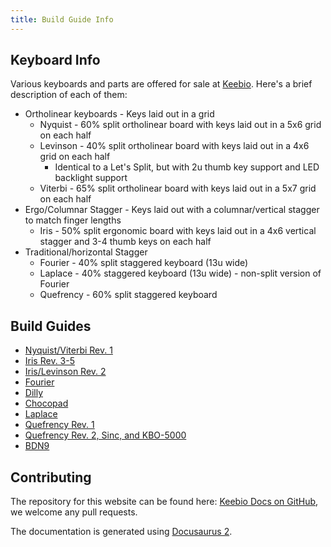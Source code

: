 ```yaml
---
title: Build Guide Info
---
```


## Keyboard Info

Various keyboards and parts are offered for sale at [Keebio](https://keeb.io). Here's a brief description of each of them:

* Ortholinear keyboards - Keys laid out in a grid
    * Nyquist - 60% split ortholinear board with keys laid out in a 5x6 grid on each half
    * Levinson - 40% split ortholinear board with keys laid out in a 4x6 grid on each half
        * Identical to a Let's Split, but with 2u thumb key support and LED backlight support
    * Viterbi - 65% split ortholinear board with keys laid out in a 5x7 grid on each half
* Ergo/Columnar Stagger - Keys laid out with a columnar/vertical stagger to match finger lengths
    * Iris - 50% split ergonomic board with keys laid out in a 4x6 vertical stagger and 3-4 thumb keys on each half
* Traditional/horizontal Stagger
    * Fourier - 40% split staggered keyboard \(13u wide\)
    * Laplace - 40% staggered keyboard \(13u wide\) - non-split version of Fourier
    * Quefrency - 60% split staggered keyboard

## Build Guides

* [Nyquist/Viterbi Rev. 1](nyquist-build-guide.md)
* [Iris Rev. 3-5](iris-rev3-build-guide.md)
* [Iris/Levinson Rev. 2](iris-rev2-build-guide.md)
* [Fourier](fourier-build-guide.md)
* [Dilly](dilly-build-guide.md)
* [Chocopad](chocopad-build-guide.md)
* [Laplace](laplace-build-log.md)
* [Quefrency Rev. 1](quefrency-rev1-build-guide.md)
* [Quefrency Rev. 2, Sinc, and KBO-5000](quefrency-rev2-sinc-build-guide.md)
* [BDN9](bdn9-rev1.3-build-guide.md)

## Contributing

The repository for this website can be found here: [Keebio Docs on GitHub](https://github.com/keebio/keebio-docs/), we welcome any pull requests.

The documentation is generated using [Docusaurus 2](https://v2.docusaurus.io/).
